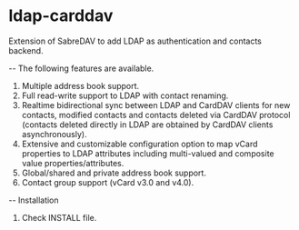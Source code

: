 # ldap-carddav
Extension of SabreDAV to add LDAP as authentication and contacts backend.

-- The following features are available.
1. Multiple address book support.
2. Full read-write support to LDAP with contact renaming.
3. Realtime bidirectional sync between LDAP and CardDAV clients for new contacts, modified contacts and contacts deleted via CardDAV protocol (contacts deleted directly in LDAP are obtained by CardDAV clients asynchronously).
4. Extensive and customizable configuration option to map vCard properties to LDAP attributes including multi-valued and composite value properties/attributes.
5. Global/shared and private address book support.
6. Contact group support (vCard v3.0 and v4.0).

-- Installation
1. Check INSTALL file.
